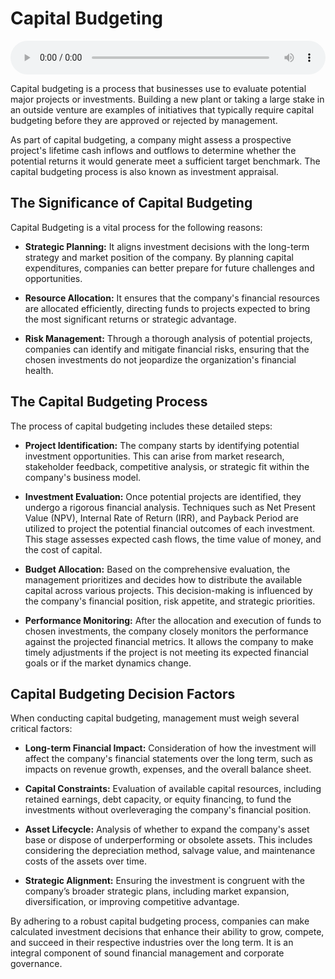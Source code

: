 # Capital Budgeting

<audio controls style="width: 100%;">
  <source src="../../../../../audio/4th_sem/ED/Unit-5 New Venture Creation and Promotion/5.g Capital Budgeting.mp3" type="audio/mpeg">
  Your browser does not support the audio element.
</audio>


Capital budgeting is a process that businesses use to evaluate potential major projects or investments. Building a new plant or taking a large stake in an outside venture are examples of initiatives that typically require capital budgeting before they are approved or rejected by management.

As part of capital budgeting, a company might assess a prospective project's lifetime cash inflows and outflows to determine whether the potential returns it would generate meet a sufficient target benchmark. The capital budgeting process is also known as investment appraisal.
## The Significance of Capital Budgeting

Capital Budgeting is a vital process for the following reasons:

- **Strategic Planning:** It aligns investment decisions with the long-term strategy and market position of the company. By planning capital expenditures, companies can better prepare for future challenges and opportunities.
  
- **Resource Allocation:** It ensures that the company's financial resources are allocated efficiently, directing funds to projects expected to bring the most significant returns or strategic advantage.
  
- **Risk Management:** Through a thorough analysis of potential projects, companies can identify and mitigate financial risks, ensuring that the chosen investments do not jeopardize the organization's financial health.

## The Capital Budgeting Process

The process of capital budgeting includes these detailed steps:

- **Project Identification:** The company starts by identifying potential investment opportunities. This can arise from market research, stakeholder feedback, competitive analysis, or strategic fit within the company's business model.

- **Investment Evaluation:** Once potential projects are identified, they undergo a rigorous financial analysis. Techniques such as Net Present Value (NPV), Internal Rate of Return (IRR), and Payback Period are utilized to project the potential financial outcomes of each investment. This stage assesses expected cash flows, the time value of money, and the cost of capital.

- **Budget Allocation:** Based on the comprehensive evaluation, the management prioritizes and decides how to distribute the available capital across various projects. This decision-making is influenced by the company's financial position, risk appetite, and strategic priorities.

- **Performance Monitoring:** After the allocation and execution of funds to chosen investments, the company closely monitors the performance against the projected financial metrics. It allows the company to make timely adjustments if the project is not meeting its expected financial goals or if the market dynamics change.

## Capital Budgeting Decision Factors

When conducting capital budgeting, management must weigh several critical factors:

- **Long-term Financial Impact:** Consideration of how the investment will affect the company's financial statements over the long term, such as impacts on revenue growth, expenses, and the overall balance sheet.

- **Capital Constraints:** Evaluation of available capital resources, including retained earnings, debt capacity, or equity financing, to fund the investments without overleveraging the company's financial position.

- **Asset Lifecycle:** Analysis of whether to expand the company's asset base or dispose of underperforming or obsolete assets. This includes considering the depreciation method, salvage value, and maintenance costs of the assets over time.

- **Strategic Alignment:** Ensuring the investment is congruent with the company’s broader strategic plans, including market expansion, diversification, or improving competitive advantage.

By adhering to a robust capital budgeting process, companies can make calculated investment decisions that enhance their ability to grow, compete, and succeed in their respective industries over the long term. It is an integral component of sound financial management and corporate governance.
